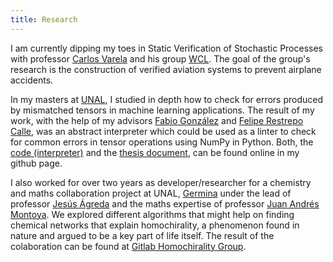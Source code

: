 ```yaml
---
title: Research
---
```


I am currently dipping my toes in Static Verification of Stochastic Processes with
professor [Carlos Varela][carlos] and his group [WCL][wcl]. The goal of the group's
research is the construction of verified aviation systems to prevent airplane accidents.

In my masters at [UNAL][unal], I studied in depth how to check for errors produced by
mismatched tensors in machine learning applications. The result of my work, with the help
of my advisors [Fabio González][fabio] and [Felipe Restrepo Calle][felipe], was an abstract
interpreter which could be used as a linter to check for common errors in tensor
operations using NumPy in Python. Both, the [code (interpreter)][absint] and the
[thesis document][thesis], can be found online in my github page.

I also worked for over two years as developer/researcher for a chemistry and maths
collaboration project at UNAL, [Germina][germina] under the lead of professor
[Jesús Ágreda][agreda] and the maths expertise of professor [Juan Andrés Montoya][andres]. We
explored different algorithms that might help on finding chemical networks that explain
homochirality, a phenomenon found in nature and argued to be a key part of life itself.
The result of the colaboration can be found at [Gitlab Homochirality Group][homochirality-group].

[carlos]: https://www.cs.rpi.edu/~cvarela/
[wcl]: http://wcl.cs.rpi.edu/

[unal]: https://unal.edu.co
[fabio]: https://dis.unal.edu.co/~fgonza/
[felipe]: https://dis.unal.edu.co/~ferestrepoca/
[absint]: https://github.com/helq/pytropos
[thesis]: https://github.com/helq/master-thesis

[germina]: http://ciencias.bogota.unal.edu.co/gruposdeinvestigacion/grupo-de-estudios-para-la-remediacion-y-mitigacion-de-impactos-negativos-al-ambiente-germina/
[agreda]: https://www.researchgate.net/profile/Jesus_Agreda
[andres]: https://www.researchgate.net/profile/Juan_Montoya2
[homochirality-group]: https://gitlab.com/homochirality
